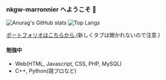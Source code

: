 ### nkgw-marronnier へようこそ 👋
![Anurag's GitHub stats](https://github-readme-stats.vercel.app/api?username=nkgw-marronnier&theme=chartreuse-dark&show_icons=true)
![Top Langs](https://github-readme-stats.vercel.app/api/top-langs/?username=nkgw-marronnier&layout=compact&theme=chartreuse-dark&show_icons=true)

[ポートフォリオはこちらから.](https://nkgw-marronnier.github.io/index.html)(新しくタブは開かれないので注意.)

#### 勉強中

* Web(HTML, Javascript, CSS, PHP, MySQL)
* C++, Python(競プロなど)
